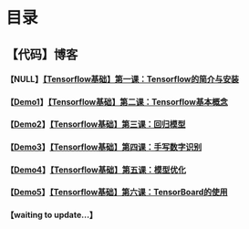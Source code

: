 # 目录

## 【代码】博客

#### 【NULL】[【Tensorflow基础】第一课：Tensorflow的简介与安装](http://shichaoxin.com/2020/01/19/Tensorflow基础-第一课-Tensorflow的简介与安装/)

#### 【[Demo1](https://github.com/x-jeff/Tensorflow_Code_Demo/tree/master/Demo1)】[【Tensorflow基础】第二课：Tensorflow基本概念](http://shichaoxin.com/2020/02/20/Tensorflow基础-第二课-Tensorflow基本概念/)

#### 【[Demo2](https://github.com/x-jeff/Tensorflow_Code_Demo/tree/master/Demo2)】[【Tensorflow基础】第三课：回归模型](http://shichaoxin.com/2020/03/07/Tensorflow基础-第三课-回归模型/)

#### 【[Demo3](https://github.com/x-jeff/Tensorflow_Code_Demo/tree/master/Demo3)】[【Tensorflow基础】第四课：手写数字识别](http://shichaoxin.com/2020/03/26/Tensorflow基础-第四课-手写数字识别/)

#### 【[Demo4](https://github.com/x-jeff/Tensorflow_Code_Demo/tree/master/Demo4)】[【Tensorflow基础】第五课：模型优化](http://shichaoxin.com/2020/05/25/Tensorflow基础-第五课-模型优化/)

#### 【[Demo5](https://github.com/x-jeff/Tensorflow_Code_Demo/tree/master/Demo5)】[【Tensorflow基础】第六课：TensorBoard的使用](http://shichaoxin.com/2020/07/29/Tensorflow基础-第六课-TensorBoard的使用/)

#### 【waiting to update...】